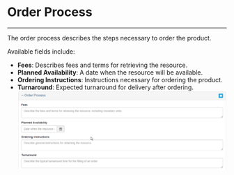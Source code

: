 # Order Process

---

The order process describes the steps necessary to order the product.

Available fields include:

* **Fees**: Describes fees and terms for retrieving the resource.
* **Planned Availability**: A date when the resource will be available.
* **Ordering Instructions**: Instructions necessary for ordering the product.
* **Turnaround**: Expected turnaround for delivery after ordering. ![](/assets/Order_Process.png)



